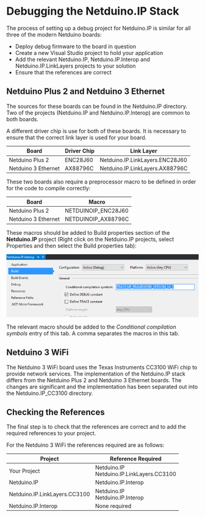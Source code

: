 # Debugging the Netduino.IP Stack

The process of setting up a debug project for Netduino.IP is similar for all three of the modern Netduino boards:

* Deploy debug firmware to the board in question
* Create a new Visual Studio project to hold your application
* Add the relevant Netduino.IP, Netduino.IP.Interop and Netduino.IP.LinkLayers projects to your solution
* Ensure that the references are correct

## Netduino Plus 2 and Netduino 3 Ethernet

The sources for these boards can be found in the Netduino.IP directory.  Two of the projects (Netduino.IP and Netduino.IP.Interop) are common to both boards.

A different driver chip is use for both of these boards.  It is necessary to ensure that the correct link layer is used for your board.

| Board               | Driver Chip | Link Layer                      |
|---------------------|-------------|---------------------------------|
| Netduino Plus 2     | ENC28J60    | Netduino.IP.LinkLayers.ENC28J60 |
| Netduino 3 Ethernet | AX88796C    | Netduino.IP.LinkLayers.AX88796C |

These two boards also require a preprocessor macro to be defined in order for the code to compile correctly:

| Board               | Macro               |
|---------------------|---------------------|
| Netduino Plus 2     | NETDUINOIP_ENC28J60 |
| Netduino 3 Ethernet | NETDUINOIP_AX88796C |

These macros should be added to Build properties section of the **Netduino.IP** project (Right click on the Netduino.IP projects, select Properties and then select the Build properties tab):

![Netduino IP Project Properties](Netduino.IP.ProjectProperties.png)

The relevant macro should be added to the _Conditional compilation symbols_ entry of this tab. A comma separates the macros in this tab.

## Netduino 3 WiFi

The Netduino 3 WiFi board uses the Texas Instruments CC3100 WiFi chip to provide network services. The implementation of the Netduino.IP stack differs from the Netduino Plus 2 and Netduino 3 Ethernet boards.  The changes are significant and the implementation has been separated out into the Netduino.IP_CC3100 directory.

## Checking the References

The final step is to check that the references are correct and to add the required references to your project.

For the Netduino 3 WiFi the references required are as follows:

| Project                       | Reference Required                           |
|-------------------------------|----------------------------------------------|
| Your Project                  | Netduino.IP<br>Netduino.IP.LinkLayers.CC3100 |
| Netduino.IP                   | Netduino.IP.Interop                          |
| Netduino.IP.LinkLayers.CC3100 | Netduino.IP<br>Netduino.IP.Interop           |
| Netduino.IP.Interop           | None required                                |
